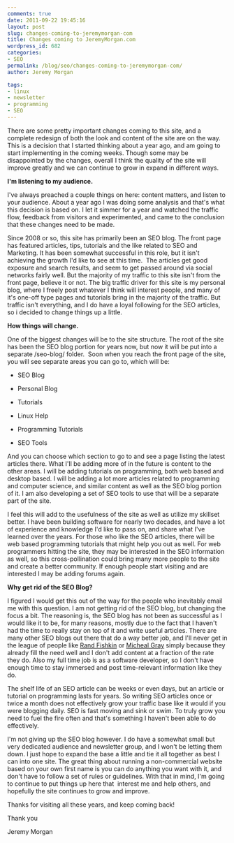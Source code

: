 ```yaml
---
comments: true
date: 2011-09-22 19:45:16
layout: post
slug: changes-coming-to-jeremymorgan-com
title: Changes coming to JeremyMorgan.com
wordpress_id: 682
categories:
- SEO
permalink: /blog/seo/changes-coming-to-jeremymorgan-com/
author: Jeremy Morgan

tags:
- linux
- newsletter
- programming
- SEO
---
```


There are some pretty important changes coming to this site, and a complete redesign of both the look and content of the site are on the way. This is a decision that I started thinking about a year ago, and am going to start implementing in the coming weeks. Though some may be disappointed by the changes, overall I think the quality of the site will improve greatly and we can continue to grow in expand in different ways.

**I'm listening to my audience.**

I've always preached a couple things on here: content matters, and listen to your audience. About a year ago I was doing some analysis and that's what this decision is based on. I let it simmer for a year and watched the traffic flow, feedback from visitors and experimented, and came to the conclusion that these changes need to be made.

Since 2008 or so, this site has primarily been an SEO blog. The front page has featured articles, tips, tutorials and the like related to SEO and Marketing. It has been somewhat successful in this role, but it isn't achieving the growth I'd like to see at this time.  The articles get good exposure and search results, and seem to get passed around via social networks fairly well. But the majority of my traffic to this site isn't from the front page, believe it or not. The big traffic driver for this site is my personal blog, where I freely post whatever I think will interest people, and many of it's one-off type pages and tutorials bring in the majority of the traffic. But traffic isn't everything, and I do have a loyal following for the SEO articles, so i decided to change things up a little.

**How things will change.**

One of the biggest changes will be to the site structure. The root of the site has been the SEO blog portion for years now, but now it will be put into a separate /seo-blog/ folder.  Soon when you reach the front page of the site, you will see separate areas you can go to, which will be:



	
  * SEO Blog

	
  * Personal Blog

	
  * Tutorials

	
  * Linux Help

	
  * Programming Tutorials

	
  * SEO Tools


And you can choose which section to go to and see a page listing the latest articles there. What I'll be adding more of in the future is content to the other areas. I will be adding tutorials on programming, both web based and desktop based. I will be adding a lot more articles related to programming and computer science, and similar content as well as the SEO blog portion of it. I am also developing a set of SEO tools to use that will be a separate part of the site.

I feel this will add to the usefulness of the site as well as utilize my skillset better. I have been building software for nearly two decades, and have a lot of experience and knowledge I'd like to pass on, and share what I've learned over the years. For those who like the SEO articles, there will be web based programming tutorials that might help you out as well. For web programmers hitting the site, they may be interested in the SEO information as well, so this cross-pollination could bring many more people to the site and create a better community. If enough people start visiting and are interested I may be adding forums again.

**Why get rid of the SEO Blog?**

I figured I would get this out of the way for the people who inevitably email me with this question. I am not getting rid of the SEO blog, but changing the focus a bit. The reasoning is, the SEO blog has not been as successful as I would like it to be, for many reasons, mostly due to the fact that I haven't had the time to really stay on top of it and write useful articles. There are many other SEO blogs out there that do a way better job, and I'll never get in the league of people like [Rand Fishkin](http://www.seomoz.org/blog) or [Micheal Gray](http://www.wolf-howl.com/) simply because they already fill the need well and I don't add content at a fraction of the rate they do. Also my full time job is as a software developer, so I don't have enough time to stay immersed and post time-relevant information like they do.

The shelf life of an SEO article can be weeks or even days, but an article or tutorial on programming lasts for years. So writing SEO articles once or twice a month does not effectively grow your traffic base like it would if you were blogging daily. SEO is fast moving and sink or swim. To truly grow you need to fuel the fire often and that's something I haven't been able to do effectively.

I'm not giving up the SEO blog however. I do have a somewhat small but very dedicated audience and newsletter group, and I won't be letting them down. I just hope to expand the base a little and tie it all together as best I can into one site. The great thing about running a non-commercial website based on your own first name is you can do anything you want with it, and don't have to follow a set of rules or guidelines. With that in mind, I'm going to continue to put things up here that  interest me and help others, and hopefully the site continues to grow and improve.

Thanks for visiting all these years, and keep coming back!

Thank you

Jeremy Morgan
